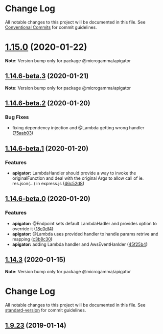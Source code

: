 # Change Log

All notable changes to this project will be documented in this file.
See [Conventional Commits](https://conventionalcommits.org) for commit guidelines.

# [1.15.0](https://github.com/davidecavaliere/-microgamma/compare/v1.14.6-beta.3...v1.15.0) (2020-01-22)

**Note:** Version bump only for package @microgamma/apigator





## [1.14.6-beta.3](https://github.com/davidecavaliere/-microgamma/compare/v1.14.6-beta.2...v1.14.6-beta.3) (2020-01-21)

**Note:** Version bump only for package @microgamma/apigator





## [1.14.6-beta.2](https://github.com/davidecavaliere/-microgamma/compare/v1.14.6-beta.1...v1.14.6-beta.2) (2020-01-20)


### Bug Fixes

* fixing dependency injection and @Lambda getting wrong handler ([75aab03](https://github.com/davidecavaliere/-microgamma/commit/75aab03be4acdf6ca91bd62d7b5b9a2a96a5795b))





## [1.14.6-beta.1](https://github.com/davidecavaliere/-microgamma/compare/v1.14.6-beta.0...v1.14.6-beta.1) (2020-01-20)


### Features

* **apigator:** LambdaHandler should provide a way to invoke the originalFunction and deal with the original Args to allow call of ie. res.json(...) in express.js ([46c52d8](https://github.com/davidecavaliere/-microgamma/commit/46c52d8d68831ce95e0f82df010757a2c11df294))





## [1.14.6-beta.0](https://github.com/davidecavaliere/-microgamma/compare/v1.14.5...v1.14.6-beta.0) (2020-01-20)


### Features

* **apigator:** @Endpoint sets default LambdaHadler and provides option to override it ([18c0df4](https://github.com/davidecavaliere/-microgamma/commit/18c0df4a864435000efa190ca9dea60eeddb18d0))
* **apigator:** @Lambda uses provided handler to handle params retrive and mapping ([c3b8c30](https://github.com/davidecavaliere/-microgamma/commit/c3b8c30e9d0d06107d441ed98deecb51a78531d4))
* **apigator:** adding Lambda handler and AwsEventHanlder ([45f25b4](https://github.com/davidecavaliere/-microgamma/commit/45f25b4aa078468502562dbcc803ab1b1fe79207))





## [1.14.3](https://github.com/davidecavaliere/-microgamma/compare/v1.14.2...v1.14.3) (2020-01-15)

**Note:** Version bump only for package @microgamma/apigator





# Change Log

All notable changes to this project will be documented in this file. See [standard-version](https://github.com/conventional-changelog/standard-version) for commit guidelines.

<a name="1.9.23"></a>
## [1.9.23](https://github.com/davidecavaliere/apigator/compare/v0.0.3...v1.9.23) (2019-01-14)
